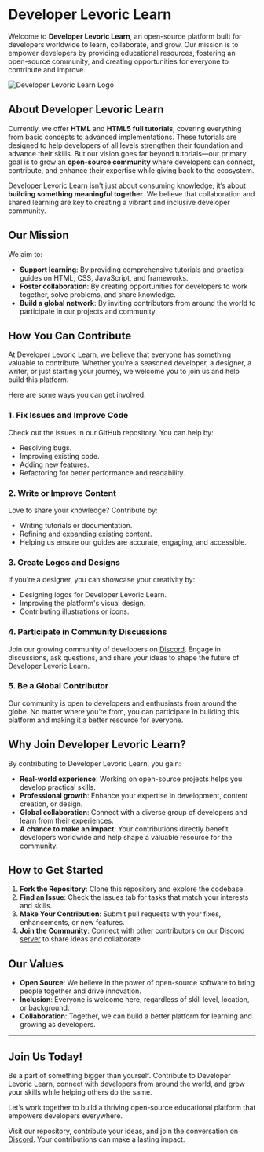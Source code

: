 # Developer Levoric Learn

Welcome to **Developer Levoric Learn**, an open-source platform built for developers worldwide to learn, collaborate, and grow. Our mission is to empower developers by providing educational resources, fostering an open-source community, and creating opportunities for everyone to contribute and improve.

![Developer Levoric Learn Logo](https://developer.levoriclearn.com/docs/image/developer_levoric_learn_github.png)


## About Developer Levoric Learn

Currently, we offer **HTML** and **HTML5 full tutorials**, covering everything from basic concepts to advanced implementations. These tutorials are designed to help developers of all levels strengthen their foundation and advance their skills. But our vision goes far beyond tutorials—our primary goal is to grow an **open-source community** where developers can connect, contribute, and enhance their expertise while giving back to the ecosystem.

Developer Levoric Learn isn't just about consuming knowledge; it’s about **building something meaningful together**. We believe that collaboration and shared learning are key to creating a vibrant and inclusive developer community.

## Our Mission

We aim to:
- **Support learning**: By providing comprehensive tutorials and practical guides on HTML, CSS, JavaScript, and frameworks.
- **Foster collaboration**: By creating opportunities for developers to work together, solve problems, and share knowledge.
- **Build a global network**: By inviting contributors from around the world to participate in our projects and community.

## How You Can Contribute

At Developer Levoric Learn, we believe that everyone has something valuable to contribute. Whether you're a seasoned developer, a designer, a writer, or just starting your journey, we welcome you to join us and help build this platform.

Here are some ways you can get involved:

### 1. Fix Issues and Improve Code
Check out the issues in our GitHub repository. You can help by:
- Resolving bugs.
- Improving existing code.
- Adding new features.
- Refactoring for better performance and readability.

### 2. Write or Improve Content
Love to share your knowledge? Contribute by:
- Writing tutorials or documentation.
- Refining and expanding existing content.
- Helping us ensure our guides are accurate, engaging, and accessible.

### 3. Create Logos and Designs
If you’re a designer, you can showcase your creativity by:
- Designing logos for Developer Levoric Learn.
- Improving the platform's visual design.
- Contributing illustrations or icons.

### 4. Participate in Community Discussions
Join our growing community of developers on [Discord](https://discord.gg/WGhvfQ4eRb). Engage in discussions, ask questions, and share your ideas to shape the future of Developer Levoric Learn.

### 5. Be a Global Contributor
Our community is open to developers and enthusiasts from around the globe. No matter where you’re from, you can participate in building this platform and making it a better resource for everyone.

## Why Join Developer Levoric Learn?

By contributing to Developer Levoric Learn, you gain:
- **Real-world experience**: Working on open-source projects helps you develop practical skills.
- **Professional growth**: Enhance your expertise in development, content creation, or design.
- **Global collaboration**: Connect with a diverse group of developers and learn from their experiences.
- **A chance to make an impact**: Your contributions directly benefit developers worldwide and help shape a valuable resource for the community.

## How to Get Started

1. **Fork the Repository**: Clone this repository and explore the codebase.
2. **Find an Issue**: Check the issues tab for tasks that match your interests and skills.
3. **Make Your Contribution**: Submit pull requests with your fixes, enhancements, or new features.
4. **Join the Community**: Connect with other contributors on our [Discord server](https://discord.gg/WGhvfQ4eRb) to share ideas and collaborate.

## Our Values

- **Open Source**: We believe in the power of open-source software to bring people together and drive innovation.
- **Inclusion**: Everyone is welcome here, regardless of skill level, location, or background.
- **Collaboration**: Together, we can build a better platform for learning and growing as developers.

---

## Join Us Today!

Be a part of something bigger than yourself. Contribute to Developer Levoric Learn, connect with developers from around the world, and grow your skills while helping others do the same.

Let’s work together to build a thriving open-source educational platform that empowers developers everywhere.

Visit our repository, contribute your ideas, and join the conversation on [Discord](https://discord.gg/WGhvfQ4eRb). Your contributions can make a lasting impact.

